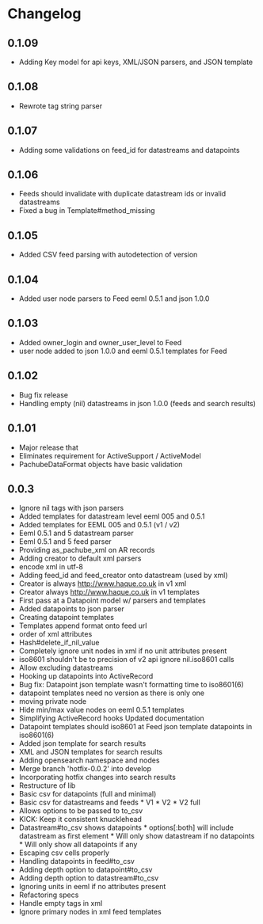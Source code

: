 # Changelog

## 0.1.09
 * Adding Key model for api keys, XML/JSON parsers, and JSON template

## 0.1.08
 * Rewrote tag string parser

## 0.1.07
 * Adding some validations on feed_id for datastreams and datapoints

## 0.1.06
 * Feeds should invalidate with duplicate datastream ids or invalid datastreams
 * Fixed a bug in Template#method_missing

## 0.1.05
 * Added CSV feed parsing with autodetection of version

## 0.1.04
 * Added user node parsers to Feed eeml 0.5.1 and json 1.0.0

## 0.1.03
 * Added owner_login and owner_user_level to Feed
 * user node added to json 1.0.0 and eeml 0.5.1 templates for Feed

## 0.1.02
 * Bug fix release
 * Handling empty (nil) datastreams in json 1.0.0 (feeds and search results)

## 0.1.01
 * Major release that 
 * Eliminates requirement for ActiveSupport / ActiveModel
 * PachubeDataFormat objects have basic validation

## 0.0.3
 * Ignore nil tags with json parsers
 * Added templates for datastream level eeml 005 and 0.5.1
 * Added templates for EEML 005 and 0.5.1 (v1 / v2)
 * Eeml 0.5.1 and 5 datastream parser
 * Eeml 0.5.1 and 5 feed parser
 * Providing as_pachube_xml on AR records
 * Adding creator to default xml parsers
 * encode xml in utf-8
 * Adding feed_id and feed_creator onto datastream (used by xml)
 * Creator is always http://www.haque.co.uk in v1 xml
 * Creator always http://www.haque.co.uk in v1 templates
 * First pass at a Datapoint model w/ parsers and templates
 * Added datapoints to json parser
 * Creating datapoint templates
 * Templates append format onto feed url
 * order of xml attributes
 * Hash#delete_if_nil_value
 * Completely ignore unit nodes in xml if no unit attributes present
 * iso8601 shouldn't be to precision of v2 api     ignore nil.iso8601 calls
 * Allow excluding datastreams
 * Hooking up datapoints into ActiveRecord
 * Bug fix: Datapoint json template wasn't formatting time to iso8601(6)
 * datapoint templates need no version as there is only one
 * moving private node
 * Hide min/max value nodes on eeml 0.5.1 templates
 * Simplifying ActiveRecord hooks     Updated documentation
 * Datapoint templates should iso8601 at     Feed json template datapoints in iso8601(6)
 * Added json template for search results
 * XML and JSON templates for search results
 * Adding opensearch namespace and nodes
 * Merge branch 'hotfix-0.0.2' into develop
 * Incorporating hotfix changes into search results
 * Restructure of lib
 * Basic csv for datapoints (full and minimal)
 * Basic csv for datastreams and feeds      * V1      * V2      * V2 full
 * Allows options to be passed to to_csv
 * KICK: Keep it consistent knucklehead
 * Datastream#to_csv shows datapoints      * options[:both] will include datastream as first element      * Will only show datastream if no datapoints      * Will only show all datapoints if any
 * Escaping csv cells properly
 * Handling datapoints in feed#to_csv
 * Adding depth option to datapoint#to_csv
 * Adding depth option to datastream#to_csv
 * Ignoring units in eeml if no attributes present
 * Refactoring specs
 * Handle empty tags in xml
 * Ignore primary nodes in xml feed templates

